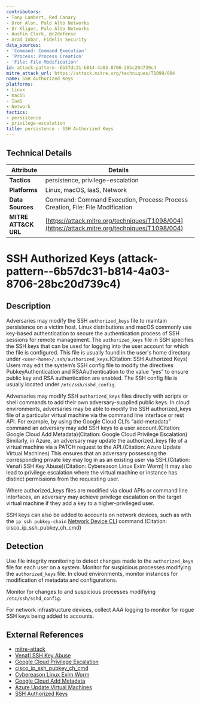 ```yaml
---
contributors:
- Tony Lambert, Red Canary
- Dror Alon, Palo Alto Networks
- Or Kliger, Palo Alto Networks
- Austin Clark, @c2defense
- Arad Inbar, Fidelis Security
data_sources:
- 'Command: Command Execution'
- 'Process: Process Creation'
- 'File: File Modification'
id: attack-pattern--6b57dc31-b814-4a03-8706-28bc20d739c4
mitre_attack_url: https://attack.mitre.org/techniques/T1098/004
name: SSH Authorized Keys
platforms:
- Linux
- macOS
- IaaS
- Network
tactics:
- persistence
- privilege-escalation
title: persistence - SSH Authorized Keys
---
```


## Technical Details

| Attribute | Details |
|-----------|----------|
| **Tactics** | persistence, privilege-escalation |
| **Platforms** | Linux, macOS, IaaS, Network |
| **Data Sources** | Command: Command Execution, Process: Process Creation, File: File Modification |
| **MITRE ATT&CK URL** | [https://attack.mitre.org/techniques/T1098/004](https://attack.mitre.org/techniques/T1098/004) |

# SSH Authorized Keys (attack-pattern--6b57dc31-b814-4a03-8706-28bc20d739c4)

## Description
Adversaries may modify the SSH <code>authorized_keys</code> file to maintain persistence on a victim host. Linux distributions and macOS commonly use key-based authentication to secure the authentication process of SSH sessions for remote management. The <code>authorized_keys</code> file in SSH specifies the SSH keys that can be used for logging into the user account for which the file is configured. This file is usually found in the user's home directory under <code>&lt;user-home&gt;/.ssh/authorized_keys</code>.(Citation: SSH Authorized Keys) Users may edit the system’s SSH config file to modify the directives PubkeyAuthentication and RSAAuthentication to the value “yes” to ensure public key and RSA authentication are enabled. The SSH config file is usually located under <code>/etc/ssh/sshd_config</code>.

Adversaries may modify SSH <code>authorized_keys</code> files directly with scripts or shell commands to add their own adversary-supplied public keys. In cloud environments, adversaries may be able to modify the SSH authorized_keys file of a particular virtual machine via the command line interface or rest API. For example, by using the Google Cloud CLI’s “add-metadata” command an adversary may add SSH keys to a user account.(Citation: Google Cloud Add Metadata)(Citation: Google Cloud Privilege Escalation) Similarly, in Azure, an adversary may update the authorized_keys file of a virtual machine via a PATCH request to the API.(Citation: Azure Update Virtual Machines) This ensures that an adversary possessing the corresponding private key may log in as an existing user via SSH.(Citation: Venafi SSH Key Abuse)(Citation: Cybereason Linux Exim Worm) It may also lead to privilege escalation where the virtual machine or instance has distinct permissions from the requesting user.

Where authorized_keys files are modified via cloud APIs or command line interfaces, an adversary may achieve privilege escalation on the target virtual machine if they add a key to a higher-privileged user. 

SSH keys can also be added to accounts on network devices, such as with the `ip ssh pubkey-chain` [Network Device CLI](https://attack.mitre.org/techniques/T1059/008) command.(Citation: cisco_ip_ssh_pubkey_ch_cmd)

## Detection
Use file integrity monitoring to detect changes made to the <code>authorized_keys</code> file for each user on a system. Monitor for suspicious processes modifying the <code>authorized_keys</code> file. In cloud environments, monitor instances for modification of metadata and configurations.

Monitor for changes to and suspicious processes modifiying <code>/etc/ssh/sshd_config</code>.

For network infrastructure devices, collect AAA logging to monitor for rogue SSH keys being added to accounts.

## External References
- [mitre-attack](https://attack.mitre.org/techniques/T1098/004)
- [Venafi SSH Key Abuse](https://www.venafi.com/blog/growing-abuse-ssh-keys-commodity-malware-campaigns-now-equipped-ssh-capabilities)
- [Google Cloud Privilege Escalation](https://about.gitlab.com/blog/2020/02/12/plundering-gcp-escalating-privileges-in-google-cloud-platform/)
- [cisco_ip_ssh_pubkey_ch_cmd](https://www.cisco.com/c/en/us/td/docs/ios-xml/ios/security/d1/sec-d1-cr-book/sec-cr-i3.html#wp1254331478)
- [Cybereason Linux Exim Worm](https://www.cybereason.com/blog/new-pervasive-worm-exploiting-linux-exim-server-vulnerability)
- [Google Cloud Add Metadata](https://cloud.google.com/sdk/gcloud/reference/compute/instances/add-metadata)
- [Azure Update Virtual Machines](https://docs.microsoft.com/en-us/rest/api/compute/virtual-machines/update)
- [SSH Authorized Keys](https://www.ssh.com/ssh/authorized_keys/)
